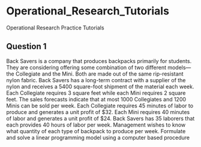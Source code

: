 # Operational_Research_Tutorials
Operational Research Practice Tutorials

## Question 1
Back Savers is a company that produces backpacks primarily for students. They are considering
offering some combination of two different models—the Collegiate and the Mini. Both are made
out of the same rip-resistant nylon fabric. Back Savers has a long-term contract with a supplier of
the nylon and receives a 5400 square-foot shipment of the material each week. Each Collegiate
requires 3 square feet while each Mini requires 2 square feet. The sales forecasts indicate that at
most 1000 Collegiates and 1200 Minis can be sold per week. Each Collegiate requires 45 minutes
of labor to produce and generates a unit profit of $32. Each Mini requires 40 minutes of labor and
generates a unit profit of $24. Back Savers has 35 laborers that each provides 40 hours of labor
per week. Management wishes to know what quantity of each type of backpack to produce per
week.
Formulate and solve a linear programming model using a computer based procedure

